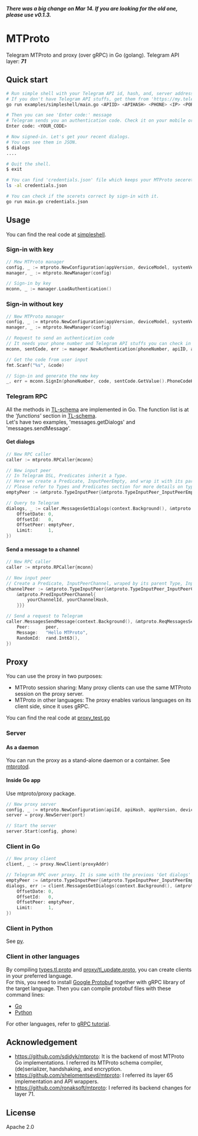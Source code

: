 ***There was a big change on Mar 14. If you are looking for the old one, please use v0.1.3.***

MTProto
===
Telegram MTProto and proxy (over gRPC) in Go (golang).
Telegram API layer: ***71***

## Quick start
```sh
# Run simple shell with your Telegram API id, hash, and, server address with your phone number.
# If you don't have Telegram API stuffs, get them from 'https://my.telegram.org/apps'.
go run examples/simpleshell/main.go <APIID> <APIHASH> <PHONE> <IP> <PORT>

# Then you can see 'Enter code:' message
# Telegram sends you an authentication code. Check it on your mobile or desktop app and put it.
Enter code: <YOUR_CODE>

# Now signed-in. Let's get your recent dialogs. 
# You can see them in JSON.
$ dialogs
....

# Quit the shell.
$ exit

# You can find 'credentials.json' file which keeps your MTProto secerets.
ls -al credentials.json

# You can check if the scerets correct by sign-in with it.
go run main.go credentials.json
```

## Usage
You can find the real code at [simpleshell](https://github.com/cjongseok/mtproto/blob/master/examples/simpleshell/main.go).
### Sign-in with key
```go
// Mew MTProto manager
config, _ := mtproto.NewConfiguration(appVersion, deviceModel, systemVersion, language, 0, 0, key)
manager, _ := mtproto.NewManager(config)

// Sign-in by key
mconn, _ := manager.LoadAuthentication()
```
### Sign-in without key
```go
// New MTProto manager
config, _ := mtproto.NewConfiguration(appVersion, deviceModel, systemVersion, language, 0, 0, "new-credentials.json")
manager, _ := mtproto.NewManager(config)

// Request to send an authentication code
// It needs your phone number and Telegram API stuffs you can check in https://my.telegram.org/apps 
mconn, sentCode, err := manager.NewAuthentication(phoneNumber, apiID, apiHash, ip, port)

// Get the code from user input
fmt.Scanf("%s", &code)

// Sign-in and generate the new key
_, err = mconn.SignIn(phoneNumber, code, sentCode.GetValue().PhoneCodeHash)
```
### Telegram RPC
All the methods in [TL-schema](https://github.com/cjongseok/mtproto/blob/master/compiler/scheme-71.tl) are implemented in Go.
The function list is at the *'functions'* section in [TL-schema](https://github.com/cjongseok/mtproto/blob/master/compiler/scheme-71.tl).<br>
Let's have two examples, 'messages.getDialogs' and 'messages.sendMessage'.
#### Get dialogs
```go
// New RPC caller
caller := mtproto.RPCaller{mconn}

// New input peer
// In Telegram DSL, Predicates inherit a Type.
// Here we create a Predicate, InputPeerEmpty, and wrap it with its parent Type, InputPeer.
// Please refer to Types and Predicates section for more details on types in TL-schema.
emptyPeer := &mtproto.TypeInputPeer{&mtproto.TypeInputPeer_InputPeerEmpty{&mtproto.PredInputPeerEmpty{}}

// Query to Telegram
dialogs, _ := caller.MessagesGetDialogs(context.Background(), &mtproto.ReqMessagesGetDialogs{
    OffsetDate: 0,
    OffsetId: 	0,
    OffsetPeer: emptyPeer,
    Limit: 		1,
})
```
#### Send a message to a channel
```go
// New RPC caller
caller := mtproto.RPCaller{mconn}

// New input peer
// Create a Predicate, InputPeerChannel, wraped by its parent Type, InputPeer.
channelPeer := &mtproto.TypeInputPeer{&mtproto.TypeInputPeer_InputPeerChannel{
    &mtproto.PredInputPeerChannel{
        yourChannelId, yourChannelHash,
    }}}

// Send a request to Telegram
caller.MessagesSendMessage(context.Background(), &mtproto.ReqMessagesSendMessage{
    Peer:      peer,
    Message:   "Hello MTProto",
    RandomId:  rand.Int63(),
})
```

## Proxy
You can use the proxy in two purposes:
* MTProto session sharing: Many proxy clients can use the same MTProto session on the proxy server.
* MTProto in other languages: The proxy enables various languages on its client side, since it uses gRPC.

You can find the real code at [proxy_test.go](https://github.com/cjongseok/mtproto/blob/master/proxy/proxy_test.go)
### Server
#### As a daemon
You can run the proxy as a stand-alone daemon or a container.
See [mtprotod](https://github.com/cjongseok/mtproto/tree/master/mtprotod).
#### Inside Go app
Use mtproto/proxy package.
```go
// New proxy server
config, _ := mtproto.NewConfiguration(apiId, apiHash, appVersion, deviceModel, systemVersion, language, 0, 0, key)
server = proxy.NewServer(port)

// Start the server
server.Start(config, phone)
```
### Client in Go
```go
// New proxy client
client, _ := proxy.NewClient(proxyAddr)

// Telegram RPC over proxy. It is same with the previous 'Get dialogs' but the RPC caller
emptyPeer := &mtproto.TypeInputPeer{&mtproto.TypeInputPeer_InputPeerEmpty{&mtproto.PredInputPeerEmpty{}}
dialogs, err := client.MessagesGetDialogs(context.Background(), &mtproto.ReqMessagesGetDialogs{
    OffsetDate: 0,
    OffsetId:   0,
    OffsetPeer: emptyPeer,
    Limit:      1,
})
```
### Client in Python
See [py](https://github.com/cjongseok/mtproto/tree/master/py).
### Client in other languages
By compiling [types.tl.proto](https://github.com/cjongseok/mtproto/tree/master/types.tl.proto) and [proxy/tl_update.proto](https://github.com/cjongseok/mtproto/tree/master/proxy/tl_update.proto), 
you can create clients in your preferred language.<br>
For this, you need to install [Google Protobuf](https://developers.google.com/protocol-buffers/) together with gRPC library of the target language.
Then you can compile protobuf files with these command lines:
* [Go](https://github.com/cjongseok/mtproto/blob/master/compiler/build.sh)
* [Python](https://github.com/cjongseok/mtproto/blob/master/compiler/build_py.sh)

For other languages, refer to [gRPC tutorial](https://grpc.io/docs/).

<!--
### Types and Predicates
### X and !X

## Tools
### Keygen
### Dumplayer

## Compiler
-->


## Acknowledgement
* https://github.com/sdidyk/mtproto: It is the backend of most MTProto Go implementations.
I referred its MTProto schema compiler, (de)serializer, handshaking, and encryption.
* https://github.com/shelomentsevd/mtproto: I referred its layer 65 implementation and API wrappers.
* https://github.com/ronaksoft/mtproto: I referred its backend changes for layer 71.


## License
Apache 2.0
